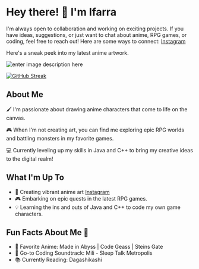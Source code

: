 # Hey there! 👋 I'm Ifarra

I'm always open to collaboration and working on exciting projects. If you have ideas, suggestions, or just want to chat about anime, RPG games, or coding, feel free to reach out! Here are some ways to connect:  [Instagram](https://www.instagram.com/ozanarafi_1324/?utm_source=ig_web_button_share_sheet&igshid=OGQ5ZDc2ODk2ZA==) 

Here's a sneak peek into my latest anime artwork.

![enter image description here](https://lh3.googleusercontent.com/pw/ADCreHf_kLknul3OvoAlNkXk-c1o-e-Bovko7PIZrj4bk8eQzgVbDRGycuEFWsT4MYX5rLXiWFfV2Nu6kAxx7ydK-8BmMjs9X7KcoETONSyW2c81-_jHdP5XdpDT6cQq9usbDaPIOh237C064lCODz6V8ydjROQXJMSVI4-DlpYJDvaik9Z8NYi2YchaqS4Huwx-RWHMBak1MYUb1VHs-ShOWytdtaERr9dIG_OEGs8Jxl7RR5eIG-6g1z1yDIH_iD7O8zXx4Qejxa59xSbbt6nD5-QomkOSjgBnu_y6nqsY0L0dr5v83UMV2ZPNigw1dX7EHYZYdNqxxX7ZEprlDq-tjzfS4dIM3DSiqKVRUbJltw4Qx637rMLQy1bN-AVC1NmklY0zdia-x_YYk8WOg7g8vSqneXv0pAYcBAT4URycAnu110OQGjgLAzpWzR-a-ZE9L_fr9NTWA_w4ffc9XQhG_AgKs6MquwXHvTpxUfCNnwBZ9V7fW3GSJfHd400wGgwmY8wYvj3hsqkb1YWxbyYWANNC19U8FhMG1fQZnOu7tdoMQZMC76y607CDxF3xq4ZfUx2UGKPHFv8umW3JwuQLCdYQaYjfxh-jaYm7ZiM-QUhP0Eifgz6gwjkI3Qr3j853PMilkuavuAjboUfatdQi-b2PoftIESEr31Y4qVYQBQSpFZKg-cG_kC9GmLoyliwz_spHOS1Z-g8zhdxDL9AnR2pwI1BHclZ3I-bXtRfkZi2RTypupqBIM12n7_wVuGkMYuQb6qqtKO9pn27qi6DKs28EFmiNkcFa8KjhYbZnMu5CsHFQW8Va8AYEgj_BL0Xd1sCUPYrS2IvU5as-DwbjlpMfQIbIUGbNpVMxisEd3GNe3yqzUMteesY34outNl_9GZLE0ALDDV0hQ0cDBanX3lkU6QMN5gGR1iZlodO7i34A1vQJKW7JFASUqOZSnaMgUUtpspnVIhyLog9D2t1QR7SHWrKdRE9upU-XMVxAxUB7wPUj5m9VvtW9ynfnlmQMEsOXvf7PAC0eECxvAUzXoOxjY1zGs5SEtEo=w911-h683-s-no?authuser=2)


[![GitHub Streak](https://github-readme-streak-stats.herokuapp.com?user=Ifarra&theme=tokyonight&background=45%2C122373%2C1C1829&border=312F68)](https://git.io/streak-stats)

## About Me

🖌️ I'm passionate about drawing anime characters that come to life on the canvas.

🎮 When I'm not creating art, you can find me exploring epic RPG worlds and battling monsters in my favorite games.

💻 Currently leveling up my skills in Java and C++ to bring my creative ideas to the digital realm!

## What I'm Up To

- 🎨 Creating vibrant anime art [Instagram](https://www.instagram.com/ozanarafi_1324/?utm_source=ig_web_button_share_sheet&igshid=OGQ5ZDc2ODk2ZA==) 
- 🎮 Embarking on epic quests in the latest RPG games.
- 💡 Learning the ins and outs of Java and C++ to code my own game characters.

## Fun Facts About Me 🎉

-   🌟 Favorite Anime: Made in Abyss | Code Geass | Steins Gate
-   🎵 Go-to Coding Soundtrack: Mili - Sleep Talk Metropolis
-   📚 Currently Reading: Dagashikashi
  
